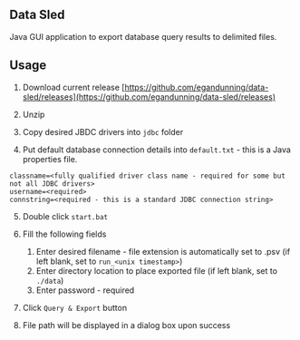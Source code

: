 ## Data Sled

Java GUI application to export database query results to delimited files.

## Usage

1. Download current release [https://github.com/egandunning/data-sled/releases](https://github.com/egandunning/data-sled/releases)

2. Unzip

3. Copy desired JBDC drivers into `jdbc` folder

4. Put default database connection details into `default.txt` - this is a Java properties file.
```
classname=<fully qualified driver class name - required for some but not all JDBC drivers>
username=<required>
connstring=<required - this is a standard JDBC connection string>
```

5. Double click `start.bat`

6. Fill the following fields
	1. Enter desired filename - file extension is automatically set to .psv (if left blank, set to `run_<unix timestamp>`)
	2. Enter directory location to place exported file (if left blank, set to `./data`)
	3. Enter password - required

7. Click `Query & Export` button

8. File path will be displayed in a dialog box upon success

